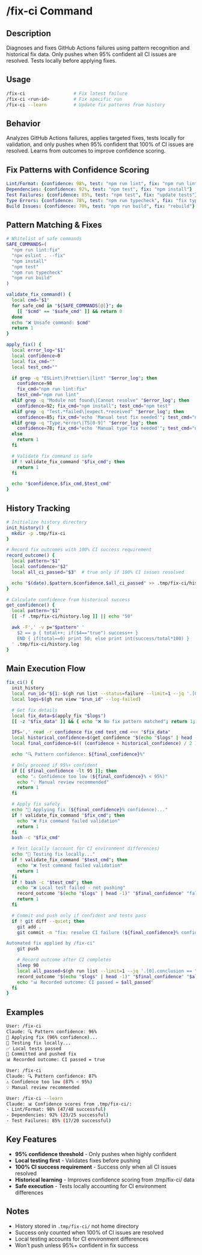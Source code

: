 # /fix-ci Command

## Description

Diagnoses and fixes GitHub Actions failures using pattern recognition and
historical fix data. Only pushes when 95% confident all CI issues are resolved.
Tests locally before applying fixes.

## Usage

```bash
/fix-ci                  # Fix latest failure
/fix-ci <run-id>         # Fix specific run
/fix-ci --learn          # Update fix patterns from history
```

## Behavior

Analyzes GitHub Actions failures, applies targeted fixes, tests locally for
validation, and only pushes when 95% confident that 100% of CI issues are
resolved. Learns from outcomes to improve confidence scoring.

## Fix Patterns with Confidence Scoring

```yaml
Lint/Format: {confidence: 98%, test: "npm run lint", fix: "npm run lint:fix"}
Dependencies: {confidence: 92%, test: "npm test", fix: "npm install"}
Test Failures: {confidence: 85%, test: "npm test", fix: "update tests"}
Type Errors: {confidence: 78%, test: "npm run typecheck", fix: "fix types"}
Build Issues: {confidence: 70%, test: "npm run build", fix: "rebuild"}
```

## Pattern Matching & Fixes

```bash
# Whitelist of safe commands
SAFE_COMMANDS=(
  "npm run lint:fix"
  "npx eslint . --fix"
  "npm install"
  "npm test"
  "npm run typecheck"
  "npm run build"
)

validate_fix_command() {
  local cmd="$1"
  for safe_cmd in "${SAFE_COMMANDS[@]}"; do
    [[ "$cmd" == "$safe_cmd" ]] && return 0
  done
  echo "❌ Unsafe command: $cmd"
  return 1
}

apply_fix() {
  local error_log="$1"
  local confidence=0
  local fix_cmd=""
  local test_cmd=""

  if grep -q "ESLint\|Prettier\|lint" "$error_log"; then
    confidence=98
    fix_cmd="npm run lint:fix"
    test_cmd="npm run lint"
  elif grep -q "Module not found\|Cannot resolve" "$error_log"; then
    confidence=92; fix_cmd="npm install"; test_cmd="npm test"
  elif grep -q "Test.*failed\|expect.*received" "$error_log"; then
    confidence=85; fix_cmd="echo 'Manual test fix needed'"; test_cmd="npm test"
  elif grep -q "Type.*error\|TS[0-9]" "$error_log"; then
    confidence=78; fix_cmd="echo 'Manual type fix needed'"; test_cmd="npm run typecheck"
  else
    return 1
  fi

  # Validate fix command is safe
  if ! validate_fix_command "$fix_cmd"; then
    return 1
  fi

  echo "$confidence,$fix_cmd,$test_cmd"
}
```

## History Tracking

```bash
# Initialize history directory
init_history() {
  mkdir -p .tmp/fix-ci
}

# Record fix outcomes with 100% CI success requirement
record_outcome() {
  local pattern="$1"
  local confidence="$2"
  local all_ci_passed="$3"  # true only if 100% CI issues resolved

  echo "$(date),$pattern,$confidence,$all_ci_passed" >> .tmp/fix-ci/history.log
}

# Calculate confidence from historical success
get_confidence() {
  local pattern="$1"
  [[ -f .tmp/fix-ci/history.log ]] || echo "50"

  awk -F',' -v p="$pattern" '
    $2 == p { total++; if($4=="true") success++ }
    END { if(total==0) print 50; else print int(success/total*100) }
  ' .tmp/fix-ci/history.log
}
```

## Main Execution Flow

```bash
fix_ci() {
  init_history
  local run_id="${1:-$(gh run list --status=failure --limit=1 --jq '.[0].databaseId')}"
  local logs=$(gh run view "$run_id" --log-failed)

  # Get fix details
  local fix_data=$(apply_fix "$logs")
  [[ -z "$fix_data" ]] && { echo "❌ No fix pattern matched"; return 1; }

  IFS=',' read -r confidence fix_cmd test_cmd <<< "$fix_data"
  local historical_confidence=$(get_confidence "$(echo "$logs" | head -1)")
  local final_confidence=$(( (confidence + historical_confidence) / 2 ))

  echo "🔍 Pattern confidence: ${final_confidence}%"

  # Only proceed if 95%+ confident
  if [[ $final_confidence -lt 95 ]]; then
    echo "⚠️ Confidence too low (${final_confidence}% < 95%)"
    echo "💡 Manual review recommended"
    return 1
  fi

  # Apply fix safely
  echo "🔧 Applying fix (${final_confidence}% confidence)..."
  if ! validate_fix_command "$fix_cmd"; then
    echo "❌ Fix command failed validation"
    return 1
  fi
  bash -c "$fix_cmd"

  # Test locally (account for CI environment differences)
  echo "🧪 Testing fix locally..."
  if ! validate_fix_command "$test_cmd"; then
    echo "❌ Test command failed validation"
    return 1
  fi
  if ! bash -c "$test_cmd"; then
    echo "❌ Local test failed - not pushing"
    record_outcome "$(echo "$logs" | head -1)" "$final_confidence" "false"
    return 1
  fi

  # Commit and push only if confident and tests pass
  if ! git diff --quiet; then
    git add .
    git commit -m "fix: resolve CI failure (${final_confidence}% confidence)

Automated fix applied by /fix-ci"
    git push

    # Record outcome after CI completes
    sleep 90
    local all_passed=$(gh run list --limit=1 --jq '.[0].conclusion == "success"')
    record_outcome "$(echo "$logs" | head -1)" "$final_confidence" "$all_passed"
    echo "📊 Recorded outcome: CI passed = $all_passed"
  fi
}
```

## Examples

```bash
User: /fix-ci
Claude: 🔍 Pattern confidence: 96%
🔧 Applying fix (96% confidence)...
🧪 Testing fix locally...
✅ Local tests passed
💾 Committed and pushed fix
📊 Recorded outcome: CI passed = true

User: /fix-ci
Claude: 🔍 Pattern confidence: 87%
⚠️ Confidence too low (87% < 95%)
💡 Manual review recommended

User: /fix-ci --learn
Claude: 📊 Confidence scores from .tmp/fix-ci/:
- Lint/Format: 98% (47/48 successful)
- Dependencies: 92% (23/25 successful)
- Test Failures: 85% (17/20 successful)
```

## Key Features

- **95% confidence threshold** - Only pushes when highly confident
- **Local testing first** - Validates fixes before pushing
- **100% CI success requirement** - Success only when all CI issues resolved
- **Historical learning** - Improves confidence scoring from .tmp/fix-ci/ data
- **Safe execution** - Tests locally accounting for CI environment differences

## Notes

- History stored in `.tmp/fix-ci/` not home directory
- Success only counted when 100% of CI issues are resolved
- Local testing accounts for CI environment differences
- Won't push unless 95%+ confident in fix success
